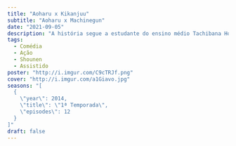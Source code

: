 ```yaml
---
title: "Aoharu x Kikanjuu"
subtitle: "Aoharu x Machinegun"
date: "2021-09-05"
description: "A história segue a estudante do ensino médio Tachibana Hotaru, uma garota disfarçada de homem. Através de circunstâncias estranhas ela vê-se atraída para o mundo dos jogos de sobrevivência pelo anfitrião, Matsuoka Masamune. Os dois formam uma equipe com um autor de mangás eróticos, Yukimura Tooru, para tentar se tornarem os melhores do Japão no esporte."
tags:
  - Comédia
  - Ação
  - Shounen
  - Assistido
poster: "http://i.imgur.com/C9cTRJf.png"
cover: "http://i.imgur.com/a1Giavo.jpg"
seasons: "[
  {
    \"year\": 2014,
    \"title\": \"1ª Temporada\",
    \"episodes\": 12
  }
]"
draft: false
---
```

